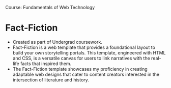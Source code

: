 Course: Fundamentals of Web Technology
  

# Fact-Fiction
 - Created as part of Undergrad coursework.
 - Fact-Fiction is a web template that provides a foundational layout to build your own storytelling portals. This template, engineered with HTML and CSS, is a versatile canvas for users to link narratives with the real-life facts that inspired them.
 - The Fact-Fiction template showcases my proficiency in creating adaptable web designs that cater to content creators interested in the intersection of literature and history.